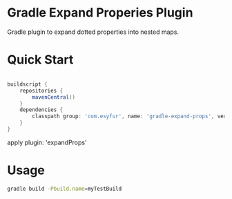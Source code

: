 Gradle Expand Properies Plugin
==============================

Gradle plugin to expand dotted properties into nested maps.

# Quick Start

```groovy

buildscript {
    repositories {
        mavenCentral()
    }
    dependencies {
        classpath group: 'com.esyfur', name: 'gradle-expand-props', version: '0.1.20'
    }
}
```

apply plugin: 'expandProps'

# Usage
```bash
gradle build -Pbuild.name=myTestBuild
```
